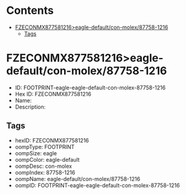 



Contents
========

* [FZECONMX877581216>eagle-default/con-molex/87758-1216](#fzeconmx877581216eagle-defaultcon-molex87758-1216)
	* [Tags](#tags)

# FZECONMX877581216>eagle-default/con-molex/87758-1216

- ID: FOOTPRINT-eagle-eagle-default-con-molex-87758-1216
- Hex ID: FZECONMX877581216
- Name: 
- Description: 

## Tags

- hexID: FZECONMX877581216
- oompType: FOOTPRINT
- oompSize: eagle
- oompColor: eagle-default
- oompDesc: con-molex
- oompIndex: 87758-1216
- oompName: eagle-default/con-molex/87758-1216
- oompID: FOOTPRINT-eagle-eagle-default-con-molex-87758-1216
